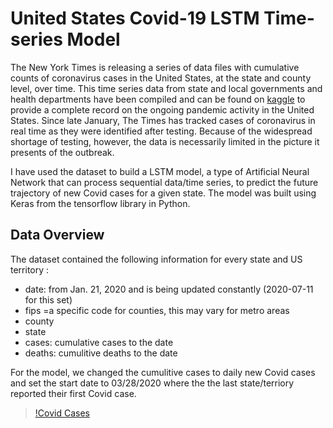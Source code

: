 # <a title="United States Covid-19 Activity LSTM Time-Series Model"> United States Covid-19 LSTM Time-series Model</a>

The New York Times is releasing a series of data files with cumulative counts of coronavirus cases in the United States, at the state and county level, over time. 
This time series data from state and local governments and health departments have been compiled and can be found on [kaggle](https://www.kaggle.com/fireballbyedimyrnmom/us-counties-covid-19-dataset) to provide a complete record on the ongoing pandemic activity in the United States. Since late January, The Times has tracked cases of coronavirus in real time as they were identified after testing. Because of the widespread shortage of testing, however, the data is necessarily limited in the picture it presents of the outbreak.

I have used the dataset to build a LSTM model, a type of Artificial Neural Network that can process sequential data/time series, to predict the future trajectory of new Covid cases for a given state. The model was built using Keras from the tensorflow library in Python.

## Data Overview

The dataset contained the following information for every state and US territory :

- date: from Jan. 21, 2020 and is being updated constantly (2020-07-11 for this set)
- fips =a specific code for counties, this may vary for metro areas
- county
- state
- cases: cumulative cases to the date
- deaths: cumulitive deaths to the date

For the model, we changed the cumulitive cases to daily new Covid cases and set the start date to 03/28/2020 where the the last state/terriory reported their first Covid case.

> [!Covid Cases](https://github.com/ClaytonOlsen/Covid_timeseries_lstm/blob/main/images/covid_cases.pdf)
